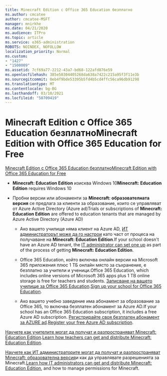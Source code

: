 ```yaml
---
title: Minecraft Edition с Office 365 Education безплатно
ms.author: cmcatee
author: cmcatee-MSFT
manager: mnirkhe
ms.date: 04/21/2020
ms.audience: ITPro
ms.topic: article
ms.service: o365-administration
ROBOTS: NOINDEX, NOFOLLOW
localization_priority: Normal
ms.custom:
- "1427"
- "1500009"
ms.assetid: 7cf69a77-2212-43a7-bd68-122afd876e59
ms.openlocfilehash: 385e50304405268da638a7422c215a95f3f11e3b
ms.sourcegitcommit: 0eb4f9bde53395b5fd4b5cd4ffc56ca96db91298
ms.translationtype: MT
ms.contentlocale: bg-BG
ms.lasthandoff: 03/10/2021
ms.locfileid: "50709419"
---
```

# <a name="minecraft-edition-with-office-365-education-for-free"></a><span data-ttu-id="52785-102">Minecraft Edition с Office 365 Education безплатно</span><span class="sxs-lookup"><span data-stu-id="52785-102">Minecraft Edition with Office 365 Education for Free</span></span>

[<span data-ttu-id="52785-103">Minecraft Edition с Office 365 Education безплатно</span><span class="sxs-lookup"><span data-stu-id="52785-103">Minecraft Edition with Office 365 Education for Free</span></span>](https://docs.microsoft.com/education/windows/get-minecraft-for-education)
  
- <span data-ttu-id="52785-104">**Minecraft: Education Edition** изисква Windows 10</span><span class="sxs-lookup"><span data-stu-id="52785-104">**Minecraft: Education Edition** requires Windows 10</span></span>

- <span data-ttu-id="52785-105">Пробни версии или абонаменти за **Minecraft: образователната версия** се предлага за клиенти за образование, които се управляват от Azure Active Directory (Azure ad)</span><span class="sxs-lookup"><span data-stu-id="52785-105">Trials or subscriptions of **Minecraft: Education Edition** are offered to education tenants that are managed by Azure Active Directory (Azure AD)</span></span>

  - <span data-ttu-id="52785-106">Ако вашето училище няма клиент на Azure AD, [ИТ администраторът може да го настрои](https://docs.microsoft.com/education/windows/school-get-minecraft) като част от процеса на получаване на **Minecraft: Education Edition**.</span><span class="sxs-lookup"><span data-stu-id="52785-106">If your school doesn't have an Azure AD tenant, the [IT administrator can set one up](https://docs.microsoft.com/education/windows/school-get-minecraft) as part of the process of getting **Minecraft: Education Edition**.</span></span>

  - <span data-ttu-id="52785-107">Office 365 Education, който включва онлайн версии на Microsoft 365 приложения плюс 1 ТБ онлайн място за съхранение, е безплатно за учители и ученици.</span><span class="sxs-lookup"><span data-stu-id="52785-107">Office 365 Education, which includes online versions of Microsoft 365 apps plus 1 TB online storage is free for teachers and students.</span></span> <span data-ttu-id="52785-108">[Записване на вашето училище за Office 365 Education](https://www.microsoft.com/education/products/office).</span><span class="sxs-lookup"><span data-stu-id="52785-108">[Sign up your school for Office 365 Education](https://www.microsoft.com/education/products/office).</span></span>

  - <span data-ttu-id="52785-109">Ако вашето учебно заведение има абонамент за образование за Office 365, то включва безплатен абонамент за Azure AD.</span><span class="sxs-lookup"><span data-stu-id="52785-109">If your school has an Office 365 Education subscription, it includes a free Azure AD subscription.</span></span> <span data-ttu-id="52785-110">[Регистрирайте своя безплатен абонамент за AZURE ad](https://msdn.microsoft.com/library/windows/hardware/mt703369%28v=vs.85%29.aspx).</span><span class="sxs-lookup"><span data-stu-id="52785-110">[Register your free Azure AD subscription](https://msdn.microsoft.com/library/windows/hardware/mt703369%28v=vs.85%29.aspx).</span></span>

<span data-ttu-id="52785-111">[Научете как учителите могат да получат и разпространяват Minecraft: Education Edition](https://docs.microsoft.com/education/windows/teacher-get-minecraft).</span><span class="sxs-lookup"><span data-stu-id="52785-111">[Learn how teachers can get and distribute Minecraft: Education Edition](https://docs.microsoft.com/education/windows/teacher-get-minecraft).</span></span>
  
<span data-ttu-id="52785-112">[Научете как ИТ администраторите могат да получат и разпространяват Minecraft: образователна версия](https://docs.microsoft.com/education/windows/school-get-minecraft)и как да управлявате разрешенията за Minecraft.</span><span class="sxs-lookup"><span data-stu-id="52785-112">[Learn how IT administrators can get and distribute Minecraft: Education Edition](https://docs.microsoft.com/education/windows/school-get-minecraft), and how to manage permissions for Minecraft.</span></span>